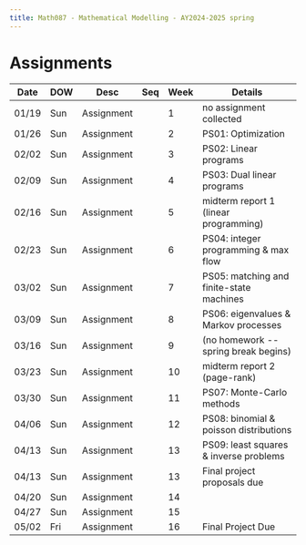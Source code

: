 ```yaml
---
title: Math087 - Mathematical Modelling - AY2024-2025 spring
---
```


# **Assignments**
  

  | Date  | DOW | Desc       | Seq | Week | Details                                  |
  |-------|-----|------------|-----|------|------------------------------------------|
  | 01/19 | Sun | Assignment |     | 1    | no assignment collected                  |
  | 01/26 | Sun | Assignment |     | 2    | PS01: Optimization                       |
  | 02/02 | Sun | Assignment |     | 3    | PS02: Linear programs                    |
  | 02/09 | Sun | Assignment |     | 4    | PS03: Dual linear programs               |
  | 02/16 | Sun | Assignment |     | 5    | midterm report 1 (linear programming)    |
  | 02/23 | Sun | Assignment |     | 6    | PS04: integer programming & max flow     |
  | 03/02 | Sun | Assignment |     | 7    | PS05: matching and finite-state machines |
  | 03/09 | Sun | Assignment |     | 8    | PS06: eigenvalues & Markov processes     |
  | 03/16 | Sun | Assignment |     | 9    | (no homework -- spring break begins)     |
  | 03/23 | Sun | Assignment |     | 10   | midterm report 2 (page-rank)             |
  | 03/30 | Sun | Assignment |     | 11   | PS07: Monte-Carlo methods                |
  | 04/06 | Sun | Assignment |     | 12   | PS08: binomial & poisson distributions   |
  | 04/13 | Sun | Assignment |     | 13   | PS09: least squares & inverse problems   |
  | 04/13 | Sun | Assignment |     | 13   | Final project proposals due              |
  | 04/20 | Sun | Assignment |     | 14   |                                          |
  | 04/27 | Sun | Assignment |     | 15   |                                          |
  | 05/02 | Fri | Assignment |     | 16   | Final Project Due                        |

